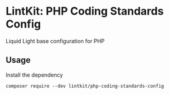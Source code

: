 # LintKit: PHP Coding Standards Config

Liquid Light base configuration for PHP

## Usage

Install the dependency

```
composer require --dev lintkit/php-coding-standards-config
```
